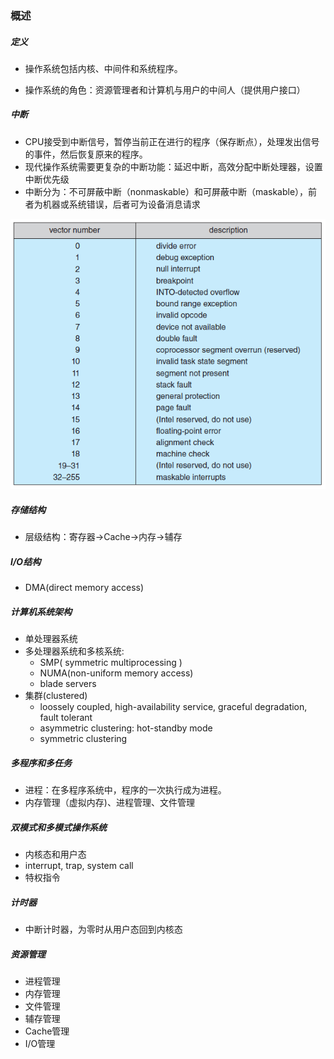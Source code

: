 ### 概述

##### 定义

- 操作系统包括内核、中间件和系统程序。

- 操作系统的角色：资源管理者和计算机与用户的中间人（提供用户接口）

##### 中断

- CPU接受到中断信号，暂停当前正在进行的程序（保存断点），处理发出信号的事件，然后恢复原来的程序。
- 现代操作系统需要更复杂的中断功能：延迟中断，高效分配中断处理器，设置中断优先级
- 中断分为：不可屏蔽中断（nonmaskable）和可屏蔽中断（maskable），前者为机器或系统错误，后者可为设备消息请求

![image-20200706134543124](1.Introduction/image-20200706134543124.png)

##### 存储结构

- 层级结构：寄存器->Cache->内存->辅存

##### I/O结构

- DMA(direct memory access)

##### 计算机系统架构

- 单处理器系统
- 多处理器系统和多核系统:
  - SMP( symmetric multiprocessing )
  - NUMA(non-uniform memory access)
  - blade servers
- 集群(clustered)
  - loossely coupled, high-availability service, graceful degradation, fault tolerant
  - asymmetric clustering: hot-standby mode
  - symmetric clustering

##### 多程序和多任务

- 进程：在多程序系统中，程序的一次执行成为进程。
- 内存管理（虚拟内存)、进程管理、文件管理

##### 双模式和多模式操作系统

- 内核态和用户态
- interrupt, trap, system call
- 特权指令

##### 计时器

- 中断计时器，为零时从用户态回到内核态

##### 资源管理

- 进程管理
- 内存管理
- 文件管理
- 辅存管理
- Cache管理
- I/O管理